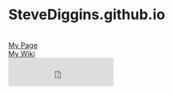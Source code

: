 # SteveDiggins.github.io
<br>
<a href="https://stevediggins.github.io/">My Page</a>
<br>
<a href="https://github.com/SteveDiggins/SteveDiggins.github.io/wiki/WIKI-Page">My Wiki</a>
<br>
<iframe src="http://free.timeanddate.com/clock/i67y30yi/n137/fs24/tt0/tw1/tm1/th1/ta1/tb4" frameborder="0" width="210" height="57"></iframe>
